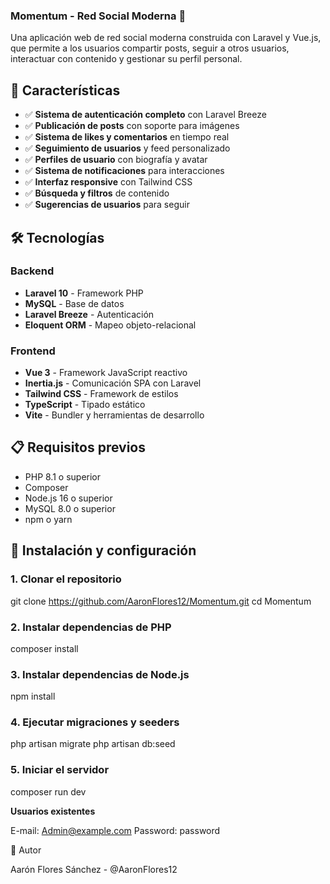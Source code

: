 ### Momentum - Red Social Moderna 🚀

Una aplicación web de red social moderna construida con Laravel y Vue.js, que permite a los usuarios compartir posts, seguir a otros usuarios, interactuar con contenido y gestionar su perfil personal.

## 🌟 Características

- ✅ **Sistema de autenticación completo** con Laravel Breeze
- ✅ **Publicación de posts** con soporte para imágenes
- ✅ **Sistema de likes y comentarios** en tiempo real
- ✅ **Seguimiento de usuarios** y feed personalizado
- ✅ **Perfiles de usuario** con biografía y avatar
- ✅ **Sistema de notificaciones** para interacciones
- ✅ **Interfaz responsive** con Tailwind CSS
- ✅ **Búsqueda y filtros** de contenido
- ✅ **Sugerencias de usuarios** para seguir


## 🛠️ Tecnologías

### Backend

- **Laravel 10** - Framework PHP
- **MySQL** - Base de datos
- **Laravel Breeze** - Autenticación
- **Eloquent ORM** - Mapeo objeto-relacional


### Frontend

- **Vue 3** - Framework JavaScript reactivo
- **Inertia.js** - Comunicación SPA con Laravel
- **Tailwind CSS** - Framework de estilos
- **TypeScript** - Tipado estático
- **Vite** - Bundler y herramientas de desarrollo


## 📋 Requisitos previos

- PHP 8.1 o superior
- Composer
- Node.js 16 o superior
- MySQL 8.0 o superior
- npm o yarn


## 🚀 Instalación y configuración

### 1. Clonar el repositorio
git clone https://github.com/AaronFlores12/Momentum.git
cd Momentum

### 2. Instalar dependencias de PHP
composer install

### 3. Instalar dependencias de Node.js
npm install

### 4. Ejecutar migraciones y seeders
php artisan migrate
php artisan db:seed

### 5. Iniciar el servidor
composer run dev


**Usuarios existentes**


E-mail: Admin@example.com 
Password: password


👤 Autor

Aarón Flores Sánchez - @AaronFlores12
